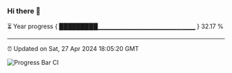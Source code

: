 ### Hi there 👋

⏳ Year progress { █████████▁▁▁▁▁▁▁▁▁▁▁▁▁▁▁▁▁▁▁▁▁ } 32.17 %

---

⏰ Updated on Sat, 27 Apr 2024 18:05:20 GMT

![Progress Bar CI](https://github.com/liununu/liununu/workflows/Progress%20Bar%20CI/badge.svg)
